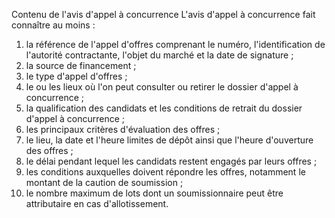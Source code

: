 Contenu de l'avis d'appel à concurrence
L'avis d'appel à concurrence fait connaître au moins :
1.  la référence de l'appel d'offres comprenant le numéro,
l'identification de l'autorité contractante, l'objet du marché et
la date de signature ;
2.  la source de financement ;
3.  le type d'appel d'offres ;
4.  le ou les lieux où l'on peut consulter ou retirer le dossier
d'appel à concurrence ;
5.  la qualification des candidats et les conditions de retrait du
dossier d'appel à concurrence ;
6.  les principaux critères d'évaluation des offres ;
7.  le lieu, la date et l'heure limites de dépôt ainsi que l'heure
d'ouverture des offres ;
8.  le délai pendant lequel les candidats restent engagés par leurs
offres ;
9.  les conditions auxquelles doivent répondre les offres, notamment le
montant de la caution de soumission ;
10. le nombre maximum de lots dont un soumissionnaire peut être
attributaire en cas d'allotissement.